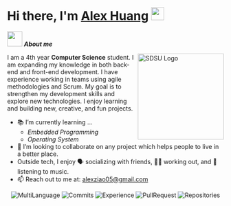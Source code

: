 <h1><b>Hi there, I'm </b><a href="https://github.com/alexziao05">Alex Huang</a> <img src="https://media.giphy.com/media/hvRJCLFzcasrR4ia7z/giphy.gif" width="30"></h1>

<img src = "https://github.com/7oSkaaa/7oSkaaa/blob/main/Images/about_me.gif?raw=true" width = 35>&nbsp;***About me***

<img align="right" width=200px alt="SDSU Logo" src="https://brand.sdsu.edu/_images/_logo-section/downloads/1000-horizontal-reverse.jpg"/>

I am a 4th year **Computer Science** student. I am expanding my knowledge in both back-end and front-end development. I have experience working in teams using agile methodologies and Scrum. My goal is to strengthen my development skills and explore new technologies. I enjoy learning and building new, creative, and fun projects.
- 📚 I’m currently learning ...
  - *Embedded Programming*
  - *Operating System*
- 💞️ I’m looking to collaborate on any project which helps people to live in a better place.
- Outside tech, I enjoy 🗣️ socializing with friends, 🏋️‍♀️ working out, and 🎵 listening to music.
- 📫 Reach out to me at: <a href="alexziao05@gmail.com">alexziao05@gmail.com</a>

<p align="center">
  <img src="https://github-profile-trophy.vercel.app/?username=alexziao05&theme=dracula&title=MultiLanguage" alt="MultiLanguage" /> 
  <img src="https://github-profile-trophy.vercel.app/?username=alexziao05&theme=dracula&title=Commits" alt="Commits" /> 
  <img src="https://github-profile-trophy.vercel.app/?username=alexziao05&theme=dracula&title=Experience" alt="Experience" /> 
  <img src="https://github-profile-trophy.vercel.app/?username=alexziao05&theme=dracula&title=PullRequest" alt="PullRequest" /> 
  <img src="https://github-profile-trophy.vercel.app/?username=alexziao05&theme=dracula&title=Repositories" alt="Repositories" />
</p>








